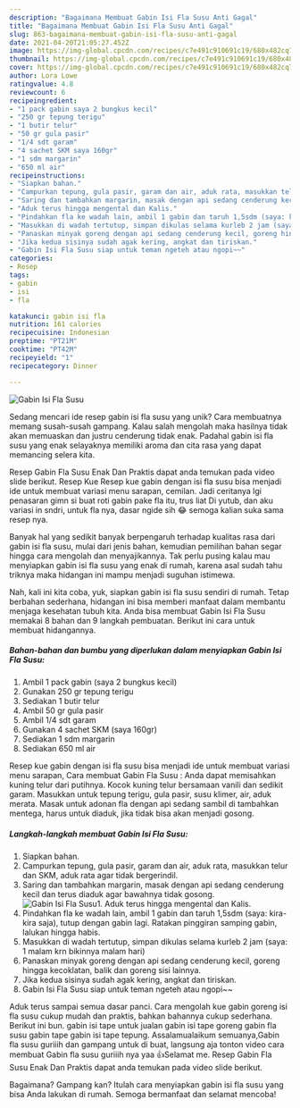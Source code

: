 ```yaml
---
description: "Bagaimana Membuat Gabin Isi Fla Susu Anti Gagal"
title: "Bagaimana Membuat Gabin Isi Fla Susu Anti Gagal"
slug: 863-bagaimana-membuat-gabin-isi-fla-susu-anti-gagal
date: 2021-04-20T21:05:27.452Z
image: https://img-global.cpcdn.com/recipes/c7e491c910691c19/680x482cq70/gabin-isi-fla-susu-foto-resep-utama.jpg
thumbnail: https://img-global.cpcdn.com/recipes/c7e491c910691c19/680x482cq70/gabin-isi-fla-susu-foto-resep-utama.jpg
cover: https://img-global.cpcdn.com/recipes/c7e491c910691c19/680x482cq70/gabin-isi-fla-susu-foto-resep-utama.jpg
author: Lora Lowe
ratingvalue: 4.8
reviewcount: 6
recipeingredient:
- "1 pack gabin saya 2 bungkus kecil"
- "250 gr tepung terigu"
- "1 butir telur"
- "50 gr gula pasir"
- "1/4 sdt garam"
- "4 sachet SKM saya 160gr"
- "1 sdm margarin"
- "650 ml air"
recipeinstructions:
- "Siapkan bahan."
- "Campurkan tepung, gula pasir, garam dan air, aduk rata, masukkan telur dan SKM, aduk rata agar tidak bergerindil."
- "Saring dan tambahkan margarin, masak dengan api sedang cenderung kecil dan terus diaduk agar bawahnya tidak gosong."
- "Aduk terus hingga mengental dan Kalis."
- "Pindahkan fla ke wadah lain, ambil 1 gabin dan taruh 1,5sdm (saya: kira-kira saja), tutup dengan gabin lagi. Ratakan pinggiran samping gabin, lalukan hingga habis."
- "Masukkan di wadah tertutup, simpan dikulas selama kurleb 2 jam (saya: 1 malam krn bikinnya malam hari)"
- "Panaskan minyak goreng dengan api sedang cenderung kecil, goreng hingga kecoklatan, balik dan goreng sisi lainnya."
- "Jika kedua sisinya sudah agak kering, angkat dan tiriskan."
- "Gabin Isi Fla Susu siap untuk teman ngeteh atau ngopi~~"
categories:
- Resep
tags:
- gabin
- isi
- fla

katakunci: gabin isi fla 
nutrition: 161 calories
recipecuisine: Indonesian
preptime: "PT21M"
cooktime: "PT42M"
recipeyield: "1"
recipecategory: Dinner

---
```



![Gabin Isi Fla Susu](https://img-global.cpcdn.com/recipes/c7e491c910691c19/680x482cq70/gabin-isi-fla-susu-foto-resep-utama.jpg)

Sedang mencari ide resep gabin isi fla susu yang unik? Cara membuatnya memang susah-susah gampang. Kalau salah mengolah maka hasilnya tidak akan memuaskan dan justru cenderung tidak enak. Padahal gabin isi fla susu yang enak selayaknya memiliki aroma dan cita rasa yang dapat memancing selera kita.

Resep Gabin Fla Susu Enak Dan Praktis dapat anda temukan pada video slide berikut. Resep Kue Resep kue gabin dengan isi fla susu bisa menjadi ide untuk membuat variasi menu sarapan, cemilan. Jadi ceritanya lgi penasaran gimn si buat roti gabin pake fla itu, trus liat Di yutub, dan aku variasi in sndri, untuk fla nya, dasar ngide sih 😂 semoga kalian suka sama resep nya.

Banyak hal yang sedikit banyak berpengaruh terhadap kualitas rasa dari gabin isi fla susu, mulai dari jenis bahan, kemudian pemilihan bahan segar hingga cara mengolah dan menyajikannya. Tak perlu pusing kalau mau menyiapkan gabin isi fla susu yang enak di rumah, karena asal sudah tahu triknya maka hidangan ini mampu menjadi suguhan istimewa.


Nah, kali ini kita coba, yuk, siapkan gabin isi fla susu sendiri di rumah. Tetap berbahan sederhana, hidangan ini bisa memberi manfaat dalam membantu menjaga kesehatan tubuh kita. Anda bisa membuat Gabin Isi Fla Susu memakai 8 bahan dan 9 langkah pembuatan. Berikut ini cara untuk membuat hidangannya.

<!--inarticleads1-->

##### Bahan-bahan dan bumbu yang diperlukan dalam menyiapkan Gabin Isi Fla Susu:

1. Ambil 1 pack gabin (saya 2 bungkus kecil)
1. Gunakan 250 gr tepung terigu
1. Sediakan 1 butir telur
1. Ambil 50 gr gula pasir
1. Ambil 1/4 sdt garam
1. Gunakan 4 sachet SKM (saya 160gr)
1. Sediakan 1 sdm margarin
1. Sediakan 650 ml air


Resep kue gabin dengan isi fla susu bisa menjadi ide untuk membuat variasi menu sarapan, Cara membuat Gabin Fla Susu : Anda dapat memisahkan kuning telur dari putihnya. Kocok kuning telur bersamaan vanili dan sedikit garam. Masukkan untuk tepung terigu, gula pasir, susu klimer, air, aduk merata. Masak untuk adonan fla dengan api sedang sambil di tambahkan mentega, harus untuk diaduk, jika tidak bisa akan menjadi gosong. 

<!--inarticleads2-->

##### Langkah-langkah membuat Gabin Isi Fla Susu:

1. Siapkan bahan.
1. Campurkan tepung, gula pasir, garam dan air, aduk rata, masukkan telur dan SKM, aduk rata agar tidak bergerindil.
1. Saring dan tambahkan margarin, masak dengan api sedang cenderung kecil dan terus diaduk agar bawahnya tidak gosong.
<img src="//assets-global.cpcdn.com/assets/icons/button_play-2c75c40dde080a61004c1f40b05d8f140eaff45d7e9e6481dc71c63d2e7c4909.png" alt="Gabin Isi Fla Susu">1. Aduk terus hingga mengental dan Kalis.
1. Pindahkan fla ke wadah lain, ambil 1 gabin dan taruh 1,5sdm (saya: kira-kira saja), tutup dengan gabin lagi. Ratakan pinggiran samping gabin, lalukan hingga habis.
1. Masukkan di wadah tertutup, simpan dikulas selama kurleb 2 jam (saya: 1 malam krn bikinnya malam hari)
1. Panaskan minyak goreng dengan api sedang cenderung kecil, goreng hingga kecoklatan, balik dan goreng sisi lainnya.
1. Jika kedua sisinya sudah agak kering, angkat dan tiriskan.
1. Gabin Isi Fla Susu siap untuk teman ngeteh atau ngopi~~


Aduk terus sampai semua dasar panci. Cara mengolah kue gabin goreng isi fla susu cukup mudah dan praktis, bahkan bahannya cukup sederhana. Berikut ini bun. gabin isi tape untuk jualan gabin isi tape goreng gabin fla susu gabin tape gabin isi tape tepung. Assalamualaikum semuanya,Gabin fla susu guriiih dan gampang untuk di buat, langsung aja tonton video cara membuat Gabin fla susu guriiih nya yaa 👍Selamat me. Resep Gabin Fla Susu Enak Dan Praktis dapat anda temukan pada video slide berikut. 

Bagaimana? Gampang kan? Itulah cara menyiapkan gabin isi fla susu yang bisa Anda lakukan di rumah. Semoga bermanfaat dan selamat mencoba!
